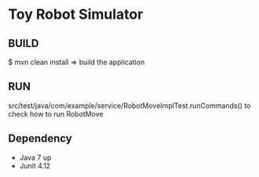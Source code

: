 Toy Robot Simulator
===================

BUILD
-----------
$ mvn clean install => build the application

RUN
-----------
src/test/java/com/example/service/RobotMoveImplTest.runCommands() to check how to run RobotMove

Dependency
-----------
- Java 7 up
- Junit 4.12